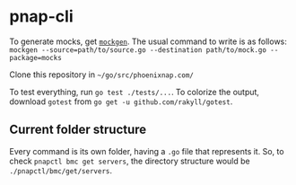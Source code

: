 # pnap-cli

To generate mocks, get [`mockgen`](https://github.com/golang/mock). The usual command to write is as follows: `mockgen --source=path/to/source.go --destination path/to/mock.go --package=mocks`

Clone this repository in `~/go/src/phoenixnap.com/`

To test everything, run `go test ./tests/...`. To colorize the output, download `gotest` from `go get -u github.com/rakyll/gotest`.

## Current folder structure

Every command is its own folder, having a `.go` file that represents it. So, to check `pnapctl bmc get servers`, the directory structure would be `./pnapctl/bmc/get/servers`.